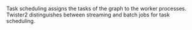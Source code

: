 Task scheduling assigns the tasks of the graph to the worker processes. Twister2 distinguishes between streaming and batch
jobs for task scheduling.
